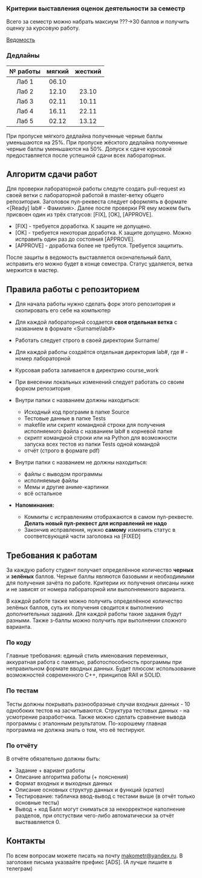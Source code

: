 ### Критерии выставления оценок деятельности за семестр
Всего за семестр можно набрать максиум ???->30 баллов и получить оценку за курсовую работу.

[Ведомость](https://docs.google.com/spreadsheets/d/19vbFi8YYtQY2TZn1Js8ABr1n9qne8mb8ds6IfgW1MNY/edit?usp=sharing)

### Дедлайны
| № работы |  мягкий | жесткий |
|:--------:|:-------:|:-------:|
|   Лаб 1  |  06.10  |         |
|   Лаб 2  |  12.10  |  23.10  |
|   Лаб 3  |  02.11  |  10.11  |
|   Лаб 4  |  16.11  |  22.11  |
|   Лаб 5  |  02.12  |  13.12  |


При пропуске мягкого дедлайна полученные черные баллы уменьшаются на 25%.
При пропуске жёсктого дедлайна полученные черные баллы уменьшаются на 50%.
Допуск к сдаче курсовой предоставляется после успешной сдачи всех лабораторных.


## Алгоритм сдачи работ
Для проверки лабораторной работы следуте создать pull-request из своей ветки с лабораторной работой в master-ветку общего репозитория. Заголовок пул-реквеста следует оформлять в формате <[Ready] lab# - Фамилия>. Далее после проверки PR ему можем быть присвоен один из трёх статусов: [FIX], [OK], [APPROVE]. 
- [FIX] - требуется доработка. К защите не допущено.
- [OK] - требуется некоторая доработка. К защите допущено. Можно исправить один раз до состояния [APPROVE].
- [APPROVE] - доработка более не требутся. Требуется защитить.

После защиты в ведомость выставляется окончательный балл, исправить его можно будет в конце семестра. Статус удаляется, ветка мержится в мастер.

## Правила работы с репозиторием
- Для начала работы нужно сделать форк этого репозитория и скопировать его себе на компьютер
- Для каждой лабораторной создается **своя отдельная ветка** c названием в формате <Surname\lab#>
- Работать следует строго в своей директории Surname/
- Для каждой работы создаётся отдельная директория lab#, где # - номер лабораторной
- Курсовая работа заливается в директрию course_work
- При внесении локальных изменений следует работать со своим форком репозитория

- Внутри папки с названием должны находиться:
    * Исходный код программ в папке Source
    * Тестовые данные в папке Tests
    * makefile или скрипт командной строки для получения исполняемого файла с названием lab# в корневой папке
    * скрипт командной строки или на Python для возможности запуска всех тестов из папки Tests одной командой
    * отчёт (строго в формате pdf)
- Внутри папки с названием не должны находиться:
    * файлы с выводом программы
    * исполняемые файлы
    * Мемы и другие аниме-картинки
    * всё остальное

- **Напоминания:** 
  - Коммиты с исправлениям отображаются в самом пул-реквесте. **Делать новый пул-реквест для исправлений не надо**
  - Закончив исправления, нужно **самому** изменить статус в соответсвующей части заголовка на [FIXED]

## Требования к работам
За каждую работу студент получает определённое количество **черных** и **зелёных** баллов.
Черные баллы являются базовыми и необходимыми для получения зачёта по работе. Критерии их получения описаны ниже и не зависят от номера лабораторной или выполняемного варианта.

В каждой работе также можно получить определённое количество зелёных баллов, суть их получения сводится к выполнению дополнительных заданий. Для каждой работы такие задания будут разными. Также з-баллы можно получить при выполнении сложного варианта.

### По коду
Главные требования: единый стиль именования переменных, аккуратная работа с памятью, работоспособность программы при неправильном формате вводных данных. 
Будет плюсом: использование возможностей современного С++, принципов RAII и SOLID.

### По тестам
Тесты должны покрывать разнообразные случаи входных данных - 10 однобоких тестов на засчитываются. Структура тестовых данных - на усмотрение разработчика. Также можно сделать сравнение вывода программы с эталонным результатом.
По-хорошему главная программа не должна знать о том, что её тестируют.

### По отчёту
В отчёте обязательно должны быть:
- Задание + вариант работы
- Описание алгоритма работы (+ пояснения)
- Формат входных и выходных данных
- Описание основных структур данных и функций (кратко)
- Тестирование: табличка ввод-вывод с тестами выше (в отчёт только основные тесты)
- Вывод + код
Балл могут сниматься за некорректное наполнение разделов, при отстуствии чего-либо автоматически за отчёт выствавляется 0.

## Контакты
По всем вопросам можете писать на почту makometr@yandex.ru. В заголовке письма указвайте префикс [ADS]. (А лучше пишите в телеграм)
